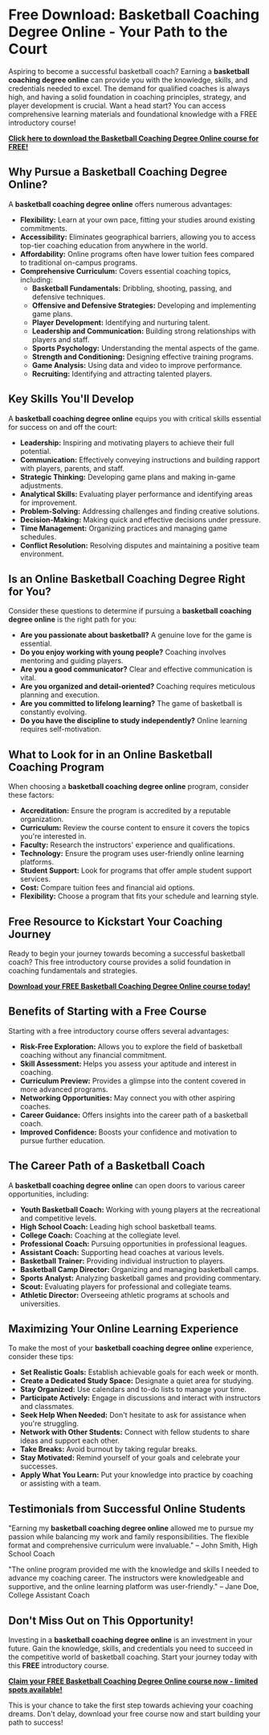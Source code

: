 # Free Download: Basketball Coaching Degree Online - Your Path to the Court

Aspiring to become a successful basketball coach? Earning a **basketball coaching degree online** can provide you with the knowledge, skills, and credentials needed to excel. The demand for qualified coaches is always high, and having a solid foundation in coaching principles, strategy, and player development is crucial. Want a head start? You can access comprehensive learning materials and foundational knowledge with a FREE introductory course!

[**Click here to download the Basketball Coaching Degree Online course for FREE!**](https://udemywork.com/basketball-coaching-degree-online)

## Why Pursue a Basketball Coaching Degree Online?

A **basketball coaching degree online** offers numerous advantages:

*   **Flexibility:** Learn at your own pace, fitting your studies around existing commitments.
*   **Accessibility:** Eliminates geographical barriers, allowing you to access top-tier coaching education from anywhere in the world.
*   **Affordability:** Online programs often have lower tuition fees compared to traditional on-campus programs.
*   **Comprehensive Curriculum:** Covers essential coaching topics, including:
    *   **Basketball Fundamentals:** Dribbling, shooting, passing, and defensive techniques.
    *   **Offensive and Defensive Strategies:** Developing and implementing game plans.
    *   **Player Development:** Identifying and nurturing talent.
    *   **Leadership and Communication:** Building strong relationships with players and staff.
    *   **Sports Psychology:** Understanding the mental aspects of the game.
    *   **Strength and Conditioning:** Designing effective training programs.
    *   **Game Analysis:** Using data and video to improve performance.
    *   **Recruiting:** Identifying and attracting talented players.

## Key Skills You'll Develop

A **basketball coaching degree online** equips you with critical skills essential for success on and off the court:

*   **Leadership:** Inspiring and motivating players to achieve their full potential.
*   **Communication:** Effectively conveying instructions and building rapport with players, parents, and staff.
*   **Strategic Thinking:** Developing game plans and making in-game adjustments.
*   **Analytical Skills:** Evaluating player performance and identifying areas for improvement.
*   **Problem-Solving:** Addressing challenges and finding creative solutions.
*   **Decision-Making:** Making quick and effective decisions under pressure.
*   **Time Management:** Organizing practices and managing game schedules.
*   **Conflict Resolution:** Resolving disputes and maintaining a positive team environment.

## Is an Online Basketball Coaching Degree Right for You?

Consider these questions to determine if pursuing a **basketball coaching degree online** is the right path for you:

*   **Are you passionate about basketball?** A genuine love for the game is essential.
*   **Do you enjoy working with young people?** Coaching involves mentoring and guiding players.
*   **Are you a good communicator?** Clear and effective communication is vital.
*   **Are you organized and detail-oriented?** Coaching requires meticulous planning and execution.
*   **Are you committed to lifelong learning?** The game of basketball is constantly evolving.
*   **Do you have the discipline to study independently?** Online learning requires self-motivation.

## What to Look for in an Online Basketball Coaching Program

When choosing a **basketball coaching degree online** program, consider these factors:

*   **Accreditation:** Ensure the program is accredited by a reputable organization.
*   **Curriculum:** Review the course content to ensure it covers the topics you're interested in.
*   **Faculty:** Research the instructors' experience and qualifications.
*   **Technology:** Ensure the program uses user-friendly online learning platforms.
*   **Student Support:** Look for programs that offer ample student support services.
*   **Cost:** Compare tuition fees and financial aid options.
*   **Flexibility:** Choose a program that fits your schedule and learning style.

## Free Resource to Kickstart Your Coaching Journey

Ready to begin your journey towards becoming a successful basketball coach? This free introductory course provides a solid foundation in coaching fundamentals and strategies.

[**Download your FREE Basketball Coaching Degree Online course today!**](https://udemywork.com/basketball-coaching-degree-online)

## Benefits of Starting with a Free Course

Starting with a free introductory course offers several advantages:

*   **Risk-Free Exploration:** Allows you to explore the field of basketball coaching without any financial commitment.
*   **Skill Assessment:** Helps you assess your aptitude and interest in coaching.
*   **Curriculum Preview:** Provides a glimpse into the content covered in more advanced programs.
*   **Networking Opportunities:** May connect you with other aspiring coaches.
*   **Career Guidance:** Offers insights into the career path of a basketball coach.
*   **Improved Confidence:** Boosts your confidence and motivation to pursue further education.

## The Career Path of a Basketball Coach

A **basketball coaching degree online** can open doors to various career opportunities, including:

*   **Youth Basketball Coach:** Working with young players at the recreational and competitive levels.
*   **High School Coach:** Leading high school basketball teams.
*   **College Coach:** Coaching at the collegiate level.
*   **Professional Coach:** Pursuing opportunities in professional leagues.
*   **Assistant Coach:** Supporting head coaches at various levels.
*   **Basketball Trainer:** Providing individual instruction to players.
*   **Basketball Camp Director:** Organizing and managing basketball camps.
*   **Sports Analyst:** Analyzing basketball games and providing commentary.
*   **Scout:** Evaluating players for professional and collegiate teams.
*   **Athletic Director:** Overseeing athletic programs at schools and universities.

## Maximizing Your Online Learning Experience

To make the most of your **basketball coaching degree online** experience, consider these tips:

*   **Set Realistic Goals:** Establish achievable goals for each week or month.
*   **Create a Dedicated Study Space:** Designate a quiet area for studying.
*   **Stay Organized:** Use calendars and to-do lists to manage your time.
*   **Participate Actively:** Engage in discussions and interact with instructors and classmates.
*   **Seek Help When Needed:** Don't hesitate to ask for assistance when you're struggling.
*   **Network with Other Students:** Connect with fellow students to share ideas and support each other.
*   **Take Breaks:** Avoid burnout by taking regular breaks.
*   **Stay Motivated:** Remind yourself of your goals and celebrate your successes.
*   **Apply What You Learn:** Put your knowledge into practice by coaching or assisting with a team.

## Testimonials from Successful Online Students

"Earning my **basketball coaching degree online** allowed me to pursue my passion while balancing my work and family responsibilities. The flexible format and comprehensive curriculum were invaluable." – John Smith, High School Coach

"The online program provided me with the knowledge and skills I needed to advance my coaching career. The instructors were knowledgeable and supportive, and the online learning platform was user-friendly." – Jane Doe, College Assistant Coach

## Don't Miss Out on This Opportunity!

Investing in a **basketball coaching degree online** is an investment in your future. Gain the knowledge, skills, and credentials you need to succeed in the competitive world of basketball coaching. Start your journey today with this **FREE** introductory course.

[**Claim your FREE Basketball Coaching Degree Online course now - limited spots available!**](https://udemywork.com/basketball-coaching-degree-online)

This is your chance to take the first step towards achieving your coaching dreams. Don't delay, download your free course now and start building your path to success!
